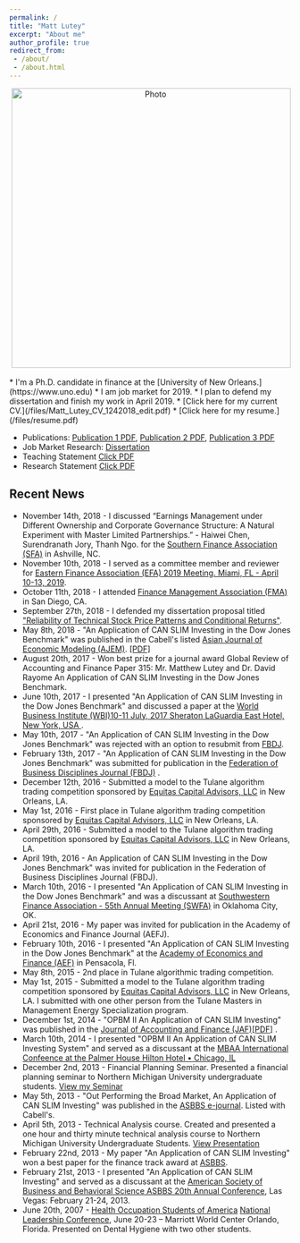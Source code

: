 ```yaml
---
permalink: /
title: "Matt Lutey"
excerpt: "About me"
author_profile: true
redirect_from:
 - /about/
 - /about.html
---
```

<p align="center">
  <img src="https://yetul.github.io/files/conference1.jpg?raw=true" alt="Photo" style="width: 500px;"/>
</p>
<!-- <p align="center">
  <img src="https://yetul.github.io/files/HS.jpg?raw=true" alt="Photo" style="width: 500px;"/>
</p> -->
* I'm a Ph.D. candidate in finance at the [University of New Orleans.](https://www.uno.edu)
* I am job market for 2019.
* I plan to defend my dissertation and finish my work in April 2019.
* [Click here for my current CV.](/files/Matt_Lutey_CV_1242018_edit.pdf)
* [Click here for my resume.](/files/resume.pdf)
 <!-- * I'm a Ph.D. candidate in finance at the [University of New Orleans](https://www.uno.edu) [Curriculum Vitae](/files/lutey.pdf) My Doctoral Advisor is [Neal Maroney](http://www.uno.edu/coba/EconomicsFinance/FacultyStaff/NMaroney.aspx). -->
 <!-- * I graduated with my Bachelors of Science and Masters in Business Administration from [Northern Michigan University](https://www.nmu.edu) -->
<!--* I published in Cabel's listed journals while attending my MBA [[Recent Publication]](/files/lutey2.pdf)-->
<!-- * My research interests are in [market efficiency tests](/workingpapers), and [program trading](/workingpapers). -->
 <!-- [[Current Research]](/workingpapers)<!--[Working Papers](/workingpapers) -->
<!-- * Please [contact](/contact) me if you are interested in working together. -->  
<!--[conferences](/conferences), [service](/service), and [contact info](/contact) -->

<!-- * I'm interested in collaborating with other students and scholars for new works including game theory, corporate finance, market efficiency, and other studies. Please [contact](/contact) me if you are interested in working together. -->
* Publications: [Publication 1 PDF](/files/lutey2.pdf), [Publication 2 PDF](/files/lutey1.pdf), [Publication 3 PDF](/files/opbm2.pdf)
* Job Market Research: [Dissertation](/workingpapers)
* Teaching Statement [Click PDF](/files/teaching.pdf)
* Research Statement [Click PDF](/files/research.pdf)

<!-- * This website has my [publications](/publications), [teaching evaluations](/teaching), [conference activity](/conferences), [vitae](/files/cv.pdf), [service activity](/service), and [contact](/contact) information. -->


## Recent News

* November 14th, 2018 - I discussed  “Earnings Management under Different Ownership and Corporate Governance Structure: A Natural Experiment with Master Limited Partnerships.” - Haiwei Chen, Surendranath Jory, Thanh Ngo. for the [Southern Finance Association (SFA)](http://www.southernfinance.org) in Ashville, NC.
* November 10th, 2018 - I served as a committee member and reviewer for [Eastern Finance Association (EFA) 2019 Meeting. Miami, FL - April 10-13, 2019](https://www.easternfinance.online).
* October 11th, 2018 - I attended [Finance Management Association (FMA)](https://www.fma.org) in San Diego, CA.
* September 27th, 2018 - I defended my dissertation proposal titled ["Reliability of Technical Stock Price Patterns and Conditional Returns"](/workingpapers).
* May 8th, 2018 - "An Application of CAN SLIM Investing in the Dow Jones Benchmark" was published in the Cabell's listed [Asian Journal of Economic Modeling (AJEM)](http://www.aessweb.com/journals/5009). [[PDF]](/files/lutey2.pdf)
* August 20th, 2017 - Won best prize for a journal award Global Review of Accounting and Finance Paper 315: Mr. Matthew Lutey and Dr. David Rayome An Application of CAN SLIM Investing in the Dow Jones Benchmark.
* June 10th, 2017 - I presented "An Application of CAN SLIM Investing in the Dow Jones Benchmark" and discussed a paper at the [World Business Institute (WBI)10-11 July, 2017
Sheraton LaGuardia East Hotel, New York, USA ](http://www.worldbizins.org/conference/details/11).
* May 10th, 2017 - "An Application of CAN SLIM Investing in the Dow Jones Benchmark" was rejected with an option to resubmit from [FBDJ](https://www.fbdonline.org/Journal).
* February 13th, 2017 - "An Application of CAN SLIM Investing in the Dow Jones Benchmark" was submitted for publication in the [Federation of Business Disciplines Journal (FBDJ)](https://www.fbdonline.org/Journal) .
* December 12th, 2016 - Submitted a model to the Tulane algorithm trading competition sponsored by [Equitas Capital Advisors, LLC](http://www.equitas-capital.com/) in New Orleans, LA.
* May 1st, 2016 - First place in Tulane algorithm trading competition sponsored by [Equitas Capital Advisors, LLC](http://www.equitas-capital.com/) in New Orleans, LA.
* April 29th, 2016 - Submitted a model to the Tulane algorithm trading competition sponsored by [Equitas Capital Advisors, LLC](http://www.equitas-capital.com/) in New Orleans, LA.
* April 19th, 2016 - An Application of CAN SLIM Investing in the Dow Jones Benchmark" was invited for publication in the Federation of Business Disciplines Journal (FBDJ).
* March 10th, 2016 - I presented "An Application of CAN SLIM Investing in the Dow Jones Benchmark" and was a discussant at [Southwestern Finance Association - 55th Annual Meeting (SWFA)](http://mailerspostmark.org) in Oklahoma City, OK.
* April 21st, 2016 - My paper was invited for publication in the Academy of Economics and Finance Journal (AEFJ).
* February 10th, 2016 -  I presented "An Application of CAN SLIM Investing in the Dow Jones Benchmark" at the [Academy of Economics and Finance (AEF)](https://www.economics-finance.org) in Pensacola, Fl.
* May 8th, 2015 - 2nd place in Tulane algorithmic trading competition.
* May 1st, 2015 - Submitted a model to the Tulane algorithm trading competition sponsored by [Equitas Capital Advisors, LLC](http://www.equitas-capital.com/) in New Orleans, LA. I submitted with one other person from the Tulane Masters in Management Energy Specialization program.
* December 1st, 2014 - "OPBM II An Application of CAN SLIM Investing" was published in the [Journal of Accounting and Finance (JAF)](http://www.na-businesspress.com/jafopen.html)[[PDF]](/files/opbm2.pdf) .
* March 10th, 2014 -  I presented "OPBM II An Application of CAN SLIM Investing System" and served as a discussant at the [MBAA International Confeence at the Palmer House Hilton Hotel • Chicago, IL](https://mbaainternational.org/)
* December 2nd, 2013 - Financial Planning Seminar. Presented a financial planning seminar to Northern Michigan University undergraduate students. [View my Seminar](http://mediasite.nmu.edu/NMUMediasite/Play/c667aa85bd964bbd9ec943b7c855d68a1d)
* May 5th, 2013 - "Out Performing the Broad Market, An Application of CAN SLIM Investing" was published in the [ASBBS e-journal](/files/lutey1.pdf). Listed with Cabell's.
* April 5th, 2013 - Technical Analysis course. Created and presented a one hour and thirty minute technical analysis course to Northern Michigan University Undergraduate Students. [View Presentation](http://mediasite.nmu.edu/NMUMediasite/Play/b18d3c03b8b64895aed31d86e86a77211d?catalog=3cc6379d-30e7-40de-85d7-295eef8fda1b)
* February 22nd, 2013 - My paper "An Application of CAN SLIM Investing" won a best paper for the finance track award at [ASBBS](http://asbbs.org).
* February 21st, 2013 - I presented "An Application of CAN SLIM Investing" and served as a discussant at the [American Society of Business and Behavioral Science ASBBS 20th Annual Conference](http://asbbs.org), Las Vegas: February 21-24, 2013.
* June 20th, 2007 - [Health Occupation Students of America](http://www.hosa.org/) [National Leadership Conference](http://www.hosa.org/nlc/nlc.html), June 20-23 – Marriott World Center Orlando, Florida. Presented on Dental Hygiene with two other students.


<!--* November 14th, 2018 - I discussed  “Earnings Management under Different Ownership and Corporate Governance Structure: A Natural Experiment with Master Limited Partnerships.” - Haiwei Chen, Surendranath Jory, Thanh Ngo. for the [Southern Finance Association (SFA)](http://www.southernfinance.org) in Ashville, NC.
* November 10th, 2018 - I served as a committee member and reviewer for [Eastern Finance Association (EFA) 2019 Meeting. Miami, FL - April 10-13, 2019](https://www.easternfinance.online).
* October 11th, 2018 - I attended [Finance Management Association (FMA)](https://www.fma.org) in San Diego, CA.
* September 27th, 2018 - I defended my dissertation proposal titled "Reliability of Technical Stock Price Patterns and Conditional Returns".
* May 8th, 2018 - "An Application of CAN SLIM Investing in the Dow Jones Benchmark" was published in the [Asian Journal of Economic Modeling (AJEM)](http://www.aessweb.com/journals/5009) and listed with Cabell's.[[PDF]](/files/lutey2.pdf)
* June 15th, 2017 - "An Application of CAN SLIM Investing in the Dow Jones Benchmark" won a best journal prize award at WBI.
* June 15th, 2017 - I presented "An Application of CAN SLIM Investing in the Dow Jones Benchmark" and discussed a paper at the [World Business Institute (WBI)](http://www.worldbizins.org) in New York, NY.
* May 10th, 2017 - "An Application of CAN SLIM Investing in the Dow Jones Benchmark" was given a revise with an option to resubmit from [FBDJ](https://www.fbdonline.org/Journal).
* February 13th, 2017 - "An Application of CAN SLIM Investing in the Dow Jones Benchmark" was submitted for publication in the Federation of Business Disciplines Journal (FBDJ) .
* April 19th, 2016 - An Application of CAN SLIM Investing in the Dow Jones Benchmark" was invited for publication in the Federation of Business Disciplines Journal (FBDJ).
* March 10th, 2016 - I presented "An Application of CAN SLIM Investing in the Dow Jones Benchmark" and was a discussant at [Southwestern Finance Association - 55th Annual Meeting (SWFA)](http://mailerspostmark.org) in Oklahoma City, OK.
* April 21st, 2016 - My paper was invited for publication in the Academy of Economics and Finance Journal (AEFJ).
* February 10th, 2016 -  I presented "An Application of CAN SLIM Investing in the Dow Jones Benchmark" at the Academy of Economics and Finance [(AEF)](https://www.economics-finance.org) in Pensacola, Fl.
* December 1st, 2014 - "OPBM II An Application of CAN SLIM Investing" was published in the Journal of Accounting and Finance [(JAF)](http://www.na-businesspress.com/jafopen.html)[[PDF]](/files/opbm2.pdf) .
* March 10th, 2014 -  I presented "OPBM II An Application of CAN SLIM Investing System" and served as a discussant at the [MBAA International Confeence at the Palmer House Hilton Hotel • Chicago, IL](https://mbaainternational.org/)
* May 5th, 2013 - "Out Performing the Broad Market, An Application of CAN SLIM Investing" was published in the Cabell's listed [ASBBS e-journal](/files/lutey1.pdf).
* February 22nd, 2013 - My paper "An Application of CAN SLIM Investing" won a best paper for the finance track award at [ASBBS](http://asbbs.org).
* February 21st, 2013 - I presented "An Application of CAN SLIM Investing" and served as a discussant at the American Society of Business and Behavioral Science ASBBS 20th Annual Conference, Las Vegas: February 21-24, 2013. -->
